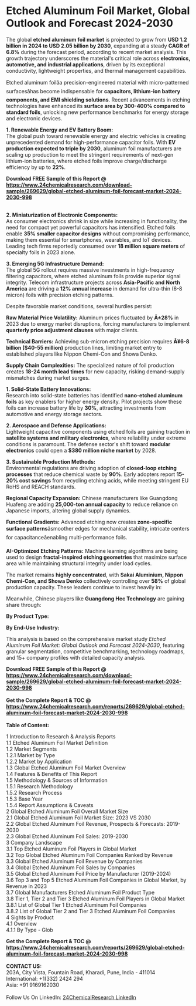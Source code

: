 <h1>Etched Aluminum Foil Market, Global Outlook and Forecast 2024-2030</h1><p>The global <strong>etched aluminum foil market</strong> is projected to grow from <strong>USD 1.2 billion in 2024 to USD 2.05 billion by 2030</strong>, expanding at a steady <strong>CAGR of 6.8%</strong> during the forecast period, according to recent market analysis. This growth trajectory underscores the material's critical role across <strong>electronics, automotive, and industrial applications</strong>, driven by its exceptional conductivity, lightweight properties, and thermal management capabilities.</p><p>Etched aluminum foilâa precision-engineered material with micro-patterned surfacesâhas become indispensable for <strong>capacitors, lithium-ion battery components, and EMI shielding solutions</strong>. Recent advancements in etching technologies have enhanced its <strong>surface area by 300-400% compared to standard foils</strong>, unlocking new performance benchmarks for energy storage and electronic devices.</p><p><strong>1. Renewable Energy and EV Battery Boom:</strong><br>
The global push toward renewable energy and electric vehicles is creating unprecedented demand for high-performance capacitor foils. With <strong>EV production expected to triple by 2030</strong>, aluminum foil manufacturers are scaling up production to meet the stringent requirements of next-gen lithium-ion batteries, where etched foils improve charge/discharge efficiency by up to <strong>22%</strong>.</p><div><b>Download FREE Sample of this Report @ 
            <a href="https://www.24chemicalresearch.com/download-sample/269629/global-etched-aluminum-foil-forecast-market-2024-2030-998">
            https://www.24chemicalresearch.com/download-sample/269629/global-etched-aluminum-foil-forecast-market-2024-2030-998</a></b></div><br><p><strong>2. Miniaturization of Electronic Components:</strong><br>
As consumer electronics shrink in size while increasing in functionality, the need for compact yet powerful capacitors has intensified. Etched foils enable <strong>35% smaller capacitor designs</strong> without compromising performance, making them essential for smartphones, wearables, and IoT devices. Leading tech firms reportedly consumed over <strong>18 million square meters</strong> of specialty foils in 2023 alone.</p><p><strong>3. Emerging 5G Infrastructure Demand:</strong><br>
The global 5G rollout requires massive investments in high-frequency filtering capacitors, where etched aluminum foils provide superior signal integrity. Telecom infrastructure projects across <strong>Asia-Pacific and North America</strong> are driving a <strong>12% annual increase</strong> in demand for ultra-thin (6-8 micron) foils with precision etching patterns.</p><p>Despite favorable market conditions, several hurdles persist:</p><p><strong>Raw Material Price Volatility:</strong> Aluminum prices fluctuated by <strong>Â±28%</strong> in 2023 due to energy market disruptions, forcing manufacturers to implement <strong>quarterly price adjustment clauses</strong> with major clients.</p><p><strong>Technical Barriers:</strong> Achieving sub-micron etching precision requires <strong>Â¥6-8 billion ($40-55 million)</strong> production lines, limiting market entry to established players like Nippon Chemi-Con and Showa Denko.</p><p><strong>Supply Chain Complexities:</strong> The specialized nature of foil production creates <strong>18-24 month lead times</strong> for new capacity, risking demand-supply mismatches during market surges.</p><p><strong>1. Solid-State Battery Innovations:</strong><br>
Research into solid-state batteries has identified <strong>nano-etched aluminum foils</strong> as key enablers for higher energy density. Pilot projects show these foils can increase battery life by <strong>30%</strong>, attracting investments from automotive and energy storage sectors.</p><p><strong>2. Aerospace and Defense Applications:</strong><br>
Lightweight capacitive components using etched foils are gaining traction in <strong>satellite systems and military electronics</strong>, where reliability under extreme conditions is paramount. The defense sector's shift toward <strong>modular electronics</strong> could open a <strong>$380 million niche market</strong> by 2028.</p><p><strong>3. Sustainable Production Methods:</strong><br>
Environmental regulations are driving adoption of <strong>closed-loop etching processes</strong> that reduce chemical waste by <strong>90%</strong>. Early adopters report <strong>15-20% cost savings</strong> from recycling etching acids, while meeting stringent EU RoHS and REACH standards.</p><p><strong>Regional Capacity Expansion:</strong> Chinese manufacturers like Guangdong Huafeng are adding <strong>25,000-ton annual capacity</strong> to reduce reliance on Japanese imports, altering global supply dynamics.</p><p><strong>Functional Gradients:</strong> Advanced etching now creates <strong>zone-specific surface patterns</strong>âsmoother edges for mechanical stability, intricate centers for capacitanceâenabling multi-performance foils.</p><p><strong>AI-Optimized Etching Patterns:</strong> Machine learning algorithms are being used to design <strong>fractal-inspired etching geometries</strong> that maximize surface area while maintaining structural integrity under load cycles.</p><p>The market remains <strong>highly concentrated</strong>, with <strong>Sakai Aluminium, Nippon Chemi-Con, and Showa Denko</strong> collectively controlling over <strong>58%</strong> of global production capacity. These leaders continue to invest heavily in:</p><p>Meanwhile, Chinese players like <strong>Guangdong Hec Technology</strong> are gaining share through:</p><p><strong>By Product Type:</strong></p><p><strong>By End-Use Industry:</strong></p><p>This analysis is based on the comprehensive market study <em>Etched Aluminum Foil Market: Global Outlook and Forecast 2024-2030</em>, featuring granular segmentation, competitive benchmarking, technology roadmaps, and 15+ company profiles with detailed capacity analysis.</p><div><b>Download FREE Sample of this Report @ 
            <a href="https://www.24chemicalresearch.com/download-sample/269629/global-etched-aluminum-foil-forecast-market-2024-2030-998">
            https://www.24chemicalresearch.com/download-sample/269629/global-etched-aluminum-foil-forecast-market-2024-2030-998</a></b></div><br><div><b>Get the Complete Report & TOC @ 
            <a href="https://www.24chemicalresearch.com/reports/269629/global-etched-aluminum-foil-forecast-market-2024-2030-998">
            https://www.24chemicalresearch.com/reports/269629/global-etched-aluminum-foil-forecast-market-2024-2030-998</a></b></div><br>
            <b>Table of Content:</b><p>1 Introduction to Research & Analysis Reports<br />
    1.1 Etched Aluminum Foil Market Definition<br />
    1.2 Market Segments<br />
        1.2.1 Market by Type<br />
        1.2.2 Market by Application<br />
    1.3 Global Etched Aluminum Foil Market Overview<br />
    1.4 Features & Benefits of This Report<br />
    1.5 Methodology & Sources of Information<br />
        1.5.1 Research Methodology<br />
        1.5.2 Research Process<br />
        1.5.3 Base Year<br />
        1.5.4 Report Assumptions & Caveats<br />
2 Global Etched Aluminum Foil Overall Market Size<br />
    2.1 Global Etched Aluminum Foil Market Size: 2023 VS 2030<br />
    2.2 Global Etched Aluminum Foil Revenue, Prospects & Forecasts: 2019-2030<br />
    2.3 Global Etched Aluminum Foil Sales: 2019-2030<br />
3 Company Landscape<br />
    3.1 Top Etched Aluminum Foil Players in Global Market<br />
    3.2 Top Global Etched Aluminum Foil Companies Ranked by Revenue<br />
    3.3 Global Etched Aluminum Foil Revenue by Companies<br />
    3.4 Global Etched Aluminum Foil Sales by Companies<br />
    3.5 Global Etched Aluminum Foil Price by Manufacturer (2019-2024)<br />
    3.6 Top 3 and Top 5 Etched Aluminum Foil Companies in Global Market, by Revenue in 2023<br />
    3.7 Global Manufacturers Etched Aluminum Foil Product Type<br />
    3.8 Tier 1, Tier 2 and Tier 3 Etched Aluminum Foil Players in Global Market<br />
        3.8.1 List of Global Tier 1 Etched Aluminum Foil Companies<br />
        3.8.2 List of Global Tier 2 and Tier 3 Etched Aluminum Foil Companies<br />
4 Sights by Product<br />
    4.1 Overview<br />
        4.1.1 By Type - Glob</p><div><b>Get the Complete Report & TOC @ 
            <a href="https://www.24chemicalresearch.com/reports/269629/global-etched-aluminum-foil-forecast-market-2024-2030-998">
            https://www.24chemicalresearch.com/reports/269629/global-etched-aluminum-foil-forecast-market-2024-2030-998</a></b></div><br><b>CONTACT US:</b><br>
            203A, City Vista, Fountain Road, Kharadi, Pune, India - 411014<br>
            International: +1(332) 2424 294<br>
            Asia: +91 9169162030 <br><br>
            Follow Us On LinkedIn: <a href="https://www.linkedin.com/company/24chemicalresearch/">24ChemicalResearch LinkedIn</a>